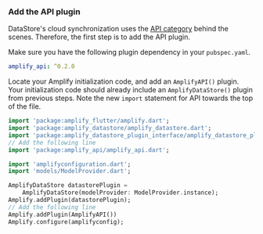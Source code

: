 ### Add the API plugin

DataStore's cloud synchronization uses the [API category](~/lib/graphqlapi/getting-started.md) behind the scenes. Therefore, the first step is to add the API plugin.

Make sure you have the following plugin dependency in your `pubspec.yaml`.

```yaml
amplify_api: ^0.2.0
```

Locate your Amplify initialization code, and add an `AmplifyAPI()` plugin. Your initialization code should already include an `AmplifyDataStore()` plugin from previous steps. Note the new `import` statement for API towards the top of the file.

```dart
import 'package:amplify_flutter/amplify.dart';
import 'package:amplify_datastore/amplify_datastore.dart';
import 'package:amplify_datastore_plugin_interface/amplify_datastore_plugin_interface.dart';
// Add the following line
import 'package:amplify_api/amplify_api.dart';

import 'amplifyconfiguration.dart';
import 'models/ModelProvider.dart';
```

```dart
AmplifyDataStore datastorePlugin =
    AmplifyDataStore(modelProvider: ModelProvider.instance);
Amplify.addPlugin(datastorePlugin);
// Add the following line
Amplify.addPlugin(AmplifyAPI())
Amplify.configure(amplifyconfig);
```
